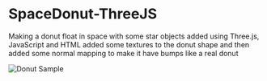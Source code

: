 # SpaceDonut-ThreeJS
Making a donut float in space with some star objects added using Three.js, JavaScript and HTML added some textures to the donut shape and then added some 
normal mapping to make it have bumps like a real donut 

![Donut Sample](https://puu.sh/HPZ70/893880a551.jpg)
